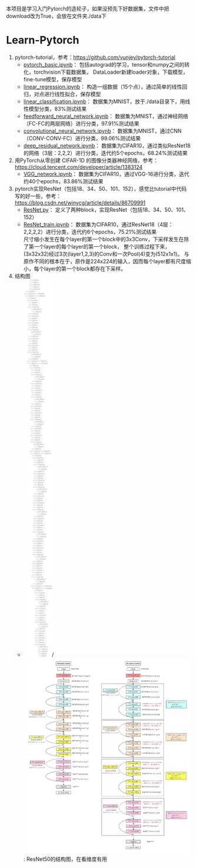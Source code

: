 本项目是学习入门Pytorch的造轮子，如果没预先下好数据集，文件中把download改为True，会放在文件夹./data下
# Learn-Pytorch
1. pytorch-tutorial，参考：https://github.com/yunjey/pytorch-tutorial 
    - [pytorch_basic.ipynb](https://github.com/xqy0211/Learn-Pytorch/blob/master/code/pytorch_basic.ipynb)：
    包括autograd的学习，tensor和numpy之间的转化，torchvision下载数据集，
    DataLoader新建loader对象，下载模型，fine-tune模型，保存模型
    - [linear_regression.ipynb](https://github.com/xqy0211/Learn-Pytorch/blob/master/code/linear_regression.ipynb)：
    构造一组数据（15个点），通过简单的线性回归，对点进行线性拟合，保存模型
    - [linear_classification.ipynb](https://github.com/xqy0211/Learn-Pytorch/blob/master/code/linear_classification.ipynb)：
    数据集为MNIST，放于./data目录下，用线性模型分类，83%测试结果
    - [feedforward_neural_network.ipynb](https://github.com/xqy0211/Learn-Pytorch/blob/master/code/feedforward_neural_network.ipynb)：
    数据集为MNIST，通过神经网络（FC-FC的两层网络）进行分类，97.91%测试结果
    - [convolutional_neural_network.ipynb](https://github.com/xqy0211/Learn-Pytorch/blob/master/code/convolutional_neural_network.ipynb)：
    数据集为MNIST，通过CNN（CONV-CONV-FC）进行分类，99.06%测试结果
    - [deep_residual_network.ipynb](https://github.com/xqy0211/Learn-Pytorch/blob/master/code/deep_residual_network.ipynb)：
    数据集为CIFAR10，通过类似ResNet18的网络（3层：2,2,2）进行分类，迭代约5个epochs，68.24%测试结果
2. 用PyTorch从零创建 CIFAR-1D 的图像分类器神经网络，参考：https://cloud.tencent.com/developer/article/1383124
    - [VGG_network.ipynb](https://github.com/xqy0211/Learn-Pytorch/blob/master/code/VGG_network.ipynb)：
    数据集为CIFAR10，通过VGG-16进行分类，迭代约40个epochs，83.86%测试结果  
3. pytorch实现ResNet（包括18、34、50、101、152），感觉比tutorial中代码写的好一些，参考：https://blog.csdn.net/winycg/article/details/86709991
    - [ResNet.py](https://github.com/xqy0211/Learn-Pytorch/blob/master/code/ResNet.py)：
    定义了两种block，实现ResNet（包括18、34、50、101、152）  
    - [ResNet_train.ipynb](https://github.com/xqy0211/Learn-Pytorch/blob/master/code/ResNet_train.ipynb)：
    数据集为CIFAR10，通过ResNet18（4层：2,2,2,2）进行分类，迭代约6个epochs，75.21%测试结果  
    尺寸缩小发生在每个layer的第一个block中的3x3Conv，下采样发生在除了第一个layer的每个layer的第一个block，
    整个训练过程下来，(3x32x32)经过3次(layer1,2,3)的Conv和一次Pool(4)变为(512x1x1)。
    与原作不同的根本在于，原作是224x224的输入，因而每个layer都有尺度缩小，每个layer的第一个block都存在下采样。
4. 结构图
    - ![ResNet50.png](https://github.com/xqy0211/Learn-Pytorch/blob/master/image/ResNet50.png)/
    ![ResNet50_.png](https://github.com/xqy0211/Learn-Pytorch/blob/master/image/ResNet50_.png): ResNet50的结构图，在看维度有用
